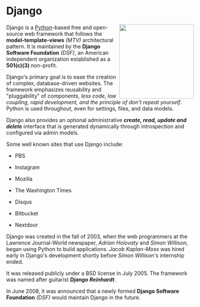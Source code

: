 # Django

<img align="right" width="200" src="https://upload.wikimedia.org/wikipedia/commons/7/75/Django_logo.svg">


Django is a [Python](/wiki/Python)-based free and open-source web framework that follows the **model-template-views** _(MTV)_ architectural pattern. It is maintained by the **Django Software Foundation** _(DSF)_, an American independent organization established as a __501(c)(3)__ non-profit.

Django's primary goal is to ease the creation of complex, database-driven websites. The framework emphasizes reusability and "pluggability" of components, _less code, low coupling, rapid development, and the principle of don't repeat yourself_. Python is used throughout, even for settings, files, and data models. 



Django also provides an optional administrative _**create, read, update and delete**_ interface that is generated dynamically through introspection and configured via admin models.


Some well known sites that use Django include:


* PBS



* Instagram



* Mozilla



* The Washington Times



* Disqus



* Bitbucket



* Nextdoor


Django was created in the fall of 2003, when the web programmers at the Lawrence Journal-World newspaper, _Adrian Holovaty_ and _Simon Willison_, began using Python to build applications. _Jacob Kaplan-Moss_ was hired early in Django's development shortly before _Simon Willison's_ internship ended.


It was released publicly under a BSD license in July 2005. The framework was named after guitarist _**Django Reinhardt**_.


In June 2008, it was announced that a newly formed **Django Software Foundation** _(DSF)_ would maintain Django in the future.